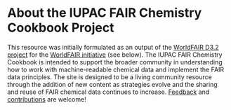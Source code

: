 # About the IUPAC FAIR Chemistry Cookbook Project

This resource was initially formulated as an output of the 
[WorldFAIR D3.2 project](https://iupac.org/project/2022-028-1-024/) for the 
[WorldFAIR initiative](https://worldfair-project.eu/) (see below). The IUPAC FAIR Chemistry Cookbook is intended to support 
the broader community in understanding how to work with machine-readable chemical data and implement the FAIR data 
principles. The site is designed to be a living community resource through the addition of new content as strategies evolve 
and the sharing and reuse of FAIR chemical data continues to increase. 
[Feedback](https://iupac.github.io/WFChemCookbook/feedback.html) and 
[contributions](https://iupac.github.io/WFChemCookbook/contributions.html) are welcome! 
